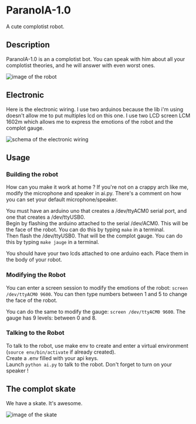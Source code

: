 
# ParanoIA-1.0

A cute complotist robot.

## Description

ParanoIA-1.0 is an a complotist bot. You can speak with him about all your complotist theories, and he will answer with even worst ones.

![image of the robot](https://raw.githubusercontent.com/DinoMalin/paranoia-1.0/refs/heads/master/cvB1UKQx.jpg)
## Electronic

Here is the electronic wiring. I use two arduinos because the lib i'm using doesn't allow me to put multiples lcd on this one. I use two LCD screen LCM 1602m which allows me to express the emotions of the robot and the complot gauge.

![schema of the electronic wiring](https://raw.githubusercontent.com/DinoMalin/paranoia-1.0/refs/heads/master/schema.jpg)
## Usage

### Building the robot
How can you make it work at home ?
If you're not on a crappy arch like me, modify the microphone and speaker in ai.py. There's a comment on how you can set your default microphone/speaker.

You must have an arduino uno that creates a /dev/ttyACM0 serial port, and one that creates a /dev/ttyUSB0.\
Begin by flashing the arduino attached to the serial /dev/ACM0.  This will be the face of the robot.
You can do this by typing ```make``` in a terminal.\
Then flash the /dev/ttyUSB0. That will be the complot gauge.
You can do this by typing ```make jauge``` in a terminal.

You should have your two lcds attached to one arduino each. Place them in the body of your robot.

### Modifying the Robot
You can enter a screen session to modify the emotions of the robot: ```screen /dev/ttyACM0 9600```. You can then type numbers between 1 and 5 to change the face of the robot.

You can do the same to modify the gauge: ```screen /dev/ttyACM0 9600```. The gauge has 9 levels: between 0 and 8.

### Talking to the Robot
To talk to the robot, use make env to create and enter a virtual environment (```source env/bin/activate``` if already created).\
Create a .env filled with your api keys.\
Launch ```python ai.py``` to talk to the robot. Don't forget to turn on your speaker !
## The complot skate

We have a skate. It's awesome.

![image of the skate](https://raw.githubusercontent.com/DinoMalin/paranoia-1.0/refs/heads/master/skate.jpg)